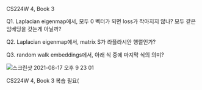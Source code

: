 CS224W 4, Book 3

Q1. Laplacian eigenmap에서, 모두 0 벡터가 되면 loss가 작아지지 않나? 모두 같은 임베딩을 갖는게 아닐까?

Q2. Laplacian eigenmap에서, matrix S가 라플라시안 행렬인가?

Q3. random walk embeddings에서, 아래 식 중에 마지막 식의 의미?

![스크린샷 2021-08-17 오후 9 23 01](https://user-images.githubusercontent.com/55734436/129726929-becd85b7-b6bc-4cf5-9184-277d99524394.png)


CS224W 4, Book 3
복습 필요(


